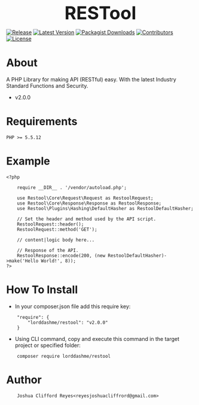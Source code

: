 
<p align="center">
	<a>
		<font size="10"><b>RESTool</b></font>
	</a>
</p>

[![Release](https://img.shields.io/github/release/lorddashme/restool.svg?colorB=e50000)](https://github.com/LordDashMe/restool/releases) [![Latest Version](https://img.shields.io/packagist/v/lorddashme/restool.svg?colorB=00e500)](https://packagist.org/packages/lorddashme/restool) [![Packagist Downloads](https://img.shields.io/packagist/dt/lorddashme/restool.svg?colorB=00e500)](https://packagist.org/packages/lorddashme/restool/stats) [![Contributors](https://img.shields.io/github/contributors/lorddashme/restool.svg?colorB=00e500)](https://github/contributors/lorddashme/restool) [![License](https://img.shields.io/packagist/l/lorddashme/restool.svg)](https://packagist.org/l/lorddashme/restool) 

# About
A PHP Library for making API (RESTful) easy. With the latest Industry Standard Functions and Security.
* v2.0.0

# Requirements
```
PHP >= 5.5.12
```

# Example
```
<?php

	require __DIR__ . '/vendor/autoload.php';

	use Restool\Core\Request\Request as RestoolRequest;
	use Restool\Core\Response\Response as RestoolResponse;
	use Restool\Plugins\Hashing\DefaultHasher as RestoolDefaultHasher;

	// Set the header and method used by the API script.
	RestoolRequest::header();
	RestoolRequest::method('GET');

	// content|logic body here...

	// Response of the API.
	RestoolResponse::encode(200, (new RestoolDefaultHasher)->make('Hello World!', 8));
?>
```

# How To Install
* In your composer.json file add this require key:

```
	"require": {
        "lorddashme/restool": "v2.0.0"
	}
```

* Using CLI command, copy and execute this command in the target project or specified folder:
```
	composer require lorddashme/restool
```

# Author
```
	Joshua Clifford Reyes<reyesjoshuacliffrord@gmail.com>
```
